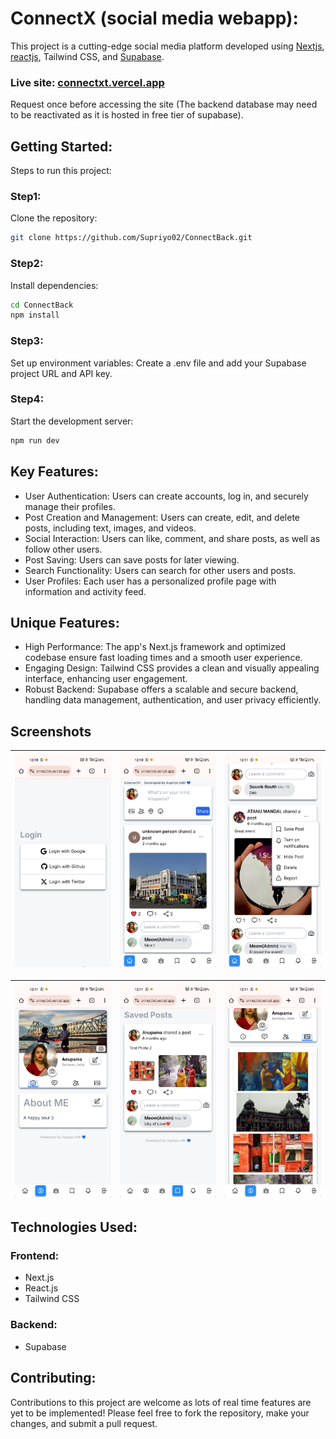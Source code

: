 # ConnectX (social media webapp):
This project is a cutting-edge social media platform developed using [Nextjs](https://nextjs.org/), [reactjs](https://react.dev/), Tailwind CSS, and [Supabase](https://supabase.com/).
### Live site: [connectxt.vercel.app](https://connectxt.vercel.app/)
Request once before accessing the site (The backend database may need to be reactivated as it is hosted in free tier of supabase).

## Getting Started:
Steps to run this project:

### Step1:
Clone the repository:
```bash
git clone https://github.com/Supriyo02/ConnectBack.git
```

### Step2:
Install dependencies:
```bash
cd ConnectBack
npm install
```

### Step3:
Set up environment variables: Create a .env file and add your Supabase project URL and API key.

### Step4:
Start the development server:
```bash
npm run dev
```

## Key Features:
* User Authentication: Users can create accounts, log in, and securely manage their profiles.
* Post Creation and Management: Users can create, edit, and delete posts, including text, images, and videos.   
* Social Interaction: Users can like, comment, and share posts, as well as follow other users.
* Post Saving: Users can save posts for later viewing.
* Search Functionality: Users can search for other users and posts.
* User Profiles: Each user has a personalized profile page with information and activity feed.

## Unique Features:
* High Performance: The app's Next.js framework and optimized codebase ensure fast loading times and a smooth user experience.
* Engaging Design: Tailwind CSS provides a clean and visually appealing interface, enhancing user engagement.
* Robust Backend: Supabase offers a scalable and secure backend, handling data management, authentication, and user privacy efficiently.

## Screenshots
| ![](assets/scr1.jpg) | ![](assets/scr2.jpg) | ![](assets/scr3.jpg) |
| :-------------: | :-------------: | :-------------:  |

| ![](assets/scr4.jpg) | ![](assets/scr5.jpg) | ![](assets/scr6.jpg) |
| :-------------: | :-------------: | :-------------:  |

## Technologies Used:
### Frontend:
- Next.js
- React.js
- Tailwind CSS
### Backend:
- Supabase

## Contributing:
Contributions to this project are welcome as lots of real time features are yet to be implemented! Please feel free to fork the repository, make your changes, and submit a pull request.

